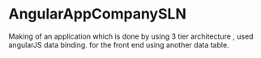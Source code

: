 # AngularAppCompanySLN

Making of an application which is done by using 3 tier architecture , used angularJS data binding. for the front end using another data table.
